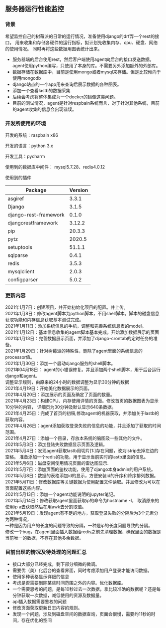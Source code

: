 ## 服务器运行性能监控

### 背景
希望监控自己的树莓派的日常的运行情况，准备使用django的drf弄一个rest的接口，
用来收集和存储各硬件的运行指标，拟计划先收集内存、cpu、硬盘、网络的使用情况。
同时再将这些数据用图表统计出来。
- 服务器端的后台使用rest，然后客户端使用agent向后台的接口发送数据。agent使用python编写，只使用了本身的库。不需要另外添加额外的外部库。
- 数据存储在数据库中，目前是使用mongo或者mysql来存储。但是比较倾向于使用mongodb
- django站点的一个app用来查询后展示数据的各种图表。
- 添加一个查看lastb的数据采集
- 后续会考虑将整体集成为一个docker的镜像这类问题。
- 目前的测试情况，agent是针对respbain系统而言，对于针对其他系统，目前的agent收集的信息会出现错误。

### 开发所使用的环境
开发的系统：raspbain x86

开发的语言：python 3.x

开发工具：pycharm

使用到的数据库中间件： mysql5.7.28、redis4.0.12

使用到的插件

Package               |Version
--------------------- |-------
asgiref               |3.3.1
Django                |3.1.5
django-rest-framework |0.1.0
djangorestframework   |3.12.2
pip                   |20.3.3
pytz                  |2020.5
setuptools            |51.1.1
sqlparse              |0.4.1
redis                 |3.5.3
mysqlclient           |2.0.3
configparser          |5.0.2



### 更新内容
2021年1月7日：创建项目，并开始初始化项目的配置。并上传。<br />
2021年1月8日：修改agent脚本为python脚本，不用shell脚本。脚本的磁盘信息获取功能和内存信息获取基本测试完成。<br />
2021年1月11日：添加系统信息的手机，调整和完善系统信息表的model。<br />
2021年1月12日：基本信息收集的agent脚本基本完成。开始添加数据展示的页面<br />
2021年1月13日：完善数据展示页面，并添加了django-crontab的定时任务的准备。<br />
2021年1月29日：针对树莓派的特殊性，删除了agent里面的系统信息的processor值。<br />
2021年1月30日：添加一个启动django服务的shell脚本。<br />
2021年04月18日： agent的小错误修复。并且添加两个shell脚本，用于后台运行django和agent。<br />
调整显示规则，由原来的24小时的数据调整为显示30分钟的数据<br />
2021年4月19日：开始美化数据展示的页面。<br />
2021年4月20日：添加展示的页面及确定了页面的数量。<br />
2021年4月23日：构建CPU、内存使用详情的页面。修改首页的数据图表为显示10分钟的内容，
详细页为30分钟及默认显示640条数据。<br />
2021年4月25日：完成了首页的初稿,修改agent的机器获取，并添加关于lastb的获取内容。<br />
2021年4月26日：agent添加获取登录失败的信息的功能，并且添加了获取的时间范围。<br />
2021年4月27日：添加一个目录，存放本系统的脑图及一些其他的文件。<br />
2021年5月3日：添加登陆失败数据显示页面及逻辑。<br />
2021年5月4日：发现agent获取lastb用切片[1:]存在问题，改为lstrip去掉左边的空格。
准备添加一个redis的功能，用于显示当前实时的lastb里面的信息。<br />
2021年5月6日：磁盘空间使用情况页面的雷达图显示.<br />
2021年5月7日：添加页面的鉴权功能，使用了django本身admin的用户系统。<br />
2021年5月8日：数据的表格添加id的显示，方便安装id的升序和降序排列数据。<br />
2021年5月11日：修改数据库等关键数据为使用配置文件读取。并且修改为可以在页面配置这些内容。<br />
2021年5月13日：添加一个agent功能说明的jupyter笔记。<br />
2021年5月14日：修改获取agent里面获取ip的命令为hostname -I，
取消原来的使用ip a去获取然后在用awk去分割取值。<br />
2021年5月19日：发现agent有不足的地方，获取登录失败的分隔后为3个元素分为两种情况，<br />
一种是因为用户的长度的问题导致的分隔，一种是ip的长度问题导致的分隔。<br />
修改一个bug，在agent里面插入数据给redis之前先清理数据，确保里面的数据是当前唯一的数据，不存在其他多余数据。<br />

### 目前出现的情况及待处理的问题汇总
- 接口大部分已经完成，剩下部分细微的微调。
- 需要优（美）化后台的查看界面，同时考虑添加用户登录才能访问数据。
- 使用多种表格显示详细的信息
- 考虑是否需要删除某些时间范围之外的内容。优化数据库。
- 一个需要思考的问题，是每10秒过去一次数据，拿比较准确的数据呢？还是每分钟获取一次数据，减低使用的资源及数据量。
- api插入数据需要鉴权的问题
- 修改页面获取更新日志内容的规则。
- 发现一个问题，涉及到磁盘空间的数据查询，页面会很慢，需要约11秒的时间，存在优化的空间
